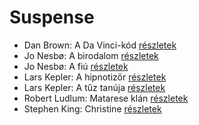 # Suspense

- Dan Brown: A Da Vinci-kód [részletek](../_details/Dan%20Brown.md#id_1642)
- Jo Nesbø: A birodalom [részletek](../_details/Jo%20Nesb%C3%B8.md#id_1735)
- Jo Nesbø: A fiú [részletek](../_details/Jo%20Nesb%C3%B8.md#id_1741)
- Lars Kepler: A hipnotizőr [részletek](../_details/Lars%20Kepler.md#id_1681)
- Lars Kepler: A tűz tanúja [részletek](../_details/Lars%20Kepler.md#id_1677)
- Robert Ludlum: Matarese klán [részletek](../_details/Robert%20Ludlum.md#id_35)
- Stephen King: Christine [részletek](../_details/Stephen%20King.md#id_551)